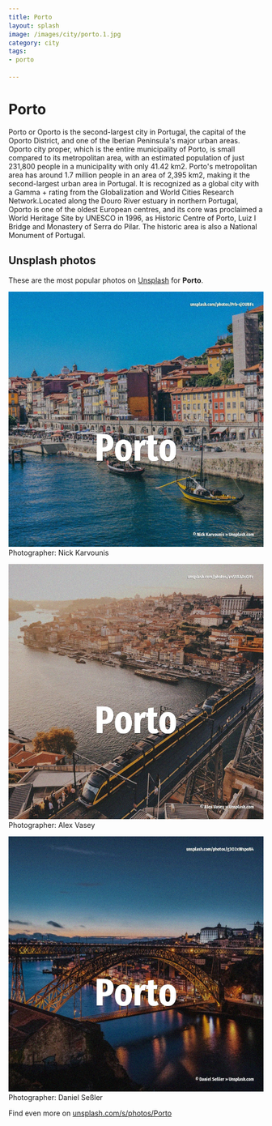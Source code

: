 ```yaml
---
title: Porto
layout: splash
image: /images/city/porto.1.jpg
category: city
tags:
- porto

---
```

# Porto

Porto or Oporto  is the second-largest city in Portugal, the capital of the Oporto District, and  one of the Iberian Peninsula's major urban areas. Oporto city proper, which is the entire municipality of Porto, is small compared to its  metropolitan area, with an estimated population of just 231,800 people in a municipality with only  41.42 km2. Porto's metropolitan area has around 1.7 million people  in an area of 2,395 km2, making it the  second-largest urban area in Portugal. It is recognized as a global city with a Gamma + rating from the Globalization and World Cities  Research Network.Located along the Douro River estuary in northern Portugal, Oporto is one of the  oldest European centres, and its core was proclaimed a World Heritage Site by UNESCO in 1996, as  Historic Centre of Porto, Luiz I Bridge and Monastery of Serra do Pilar. The historic area is also a National Monument of Portugal. 

 
## Unsplash photos
These are the most popular photos on [Unsplash](https://unsplash.com) for **Porto**.
 
![Porto](/images/city/porto.1.jpg)
Photographer:  Nick Karvounis
 
![Porto](/images/city/porto.2.jpg)
Photographer:  Alex Vasey
 
![Porto](/images/city/porto.3.jpg)
Photographer:  Daniel Seßler
 
Find even more on [unsplash.com/s/photos/Porto](https://unsplash.com/s/photos/Porto)
 

